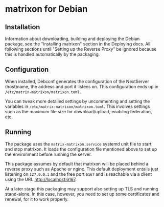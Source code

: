 matrixon for Debian
==================

Installation
------------

Information about downloading, building and deploying the Debian package, see
the "Installing matrixon" section in the Deploying docs.
All following sections until "Setting up the Reverse Proxy" be ignored because
this is handled automatically by the packaging.

Configuration
-------------

When installed, Debconf generates the configuration of the NextServer
(host)name, the address and port it listens on. This configuration ends up in
`/etc/matrix-matrixon/matrixon.toml`.

You can tweak more detailed settings by uncommenting and setting the variables
in `/etc/matrix-matrixon/matrixon.toml`. This involves settings such as the maximum
file size for download/upload, enabling federation, etc.

Running
-------

The package uses the `matrix-matrixon.service` systemd unit file to start and
stop matrixon. It loads the configuration file mentioned above to set up the
environment before running the server.

This package assumes by default that matrixon will be placed behind a reverse
proxy such as Apache or nginx. This default deployment entails just listening
on `127.0.0.1` and the free port `6167` and is reachable via a client using the URL
<http://localhost:6167>.

At a later stage this packaging may support also setting up TLS and running
stand-alone.  In this case, however, you need to set up some certificates and
renewal, for it to work properly.
